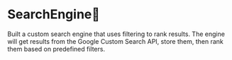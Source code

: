 # SearchEngine🧰

Built a custom search engine that uses filtering to rank results. The engine will get results from the Google Custom Search API, store them, then rank them based on predefined filters.
